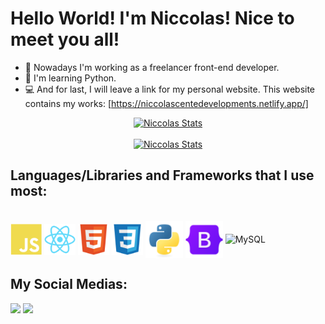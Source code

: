 # Hello World! I'm Niccolas! Nice to meet you all!

- 🔭 Nowadays I'm working as a freelancer front-end developer.
- 🌱 I'm learning Python.
- 💻 And for last, I will leave a link for my personal website. This website contains my works:
  [https://niccolascentedevelopments.netlify.app/]

<div align="center">
<a href=""><img src="https://github-readme-stats.vercel.app/api?username=NiccolasCente&show_icons=true&theme=highcontrast" alt="Niccolas Stats" /></a>
</div>
<br />
<div align="center">
<a href=""><img src="https://github-readme-stats.vercel.app/api/top-langs/?username=NiccolasCente&layout=compact&theme=highcontrast" alt="Niccolas Stats" /></a>
</div>


## Languages/Libraries and Frameworks that I use most:
<div style="display: inline_block"><br>
  <img align="center" alt="Js" height="50" width="50" src="https://raw.githubusercontent.com/devicons/devicon/master/icons/javascript/javascript-plain.svg">
  <img align="center" alt="React" height="50" width="50" src="https://raw.githubusercontent.com/devicons/devicon/master/icons/react/react-original.svg">
  <img align="center" alt="HTML" height="50" width="50" src="https://raw.githubusercontent.com/devicons/devicon/master/icons/html5/html5-original.svg">
  <img align="center" alt="CSS" height="50" width="50" src="https://raw.githubusercontent.com/devicons/devicon/master/icons/css3/css3-original.svg">
  <img align="center" alt="Python" height="60" width="60" src="https://raw.githubusercontent.com/devicons/devicon/master/icons/python/python-original.svg">
  <img align="center" alt="Bootstrap" height="60" width="60" src="https://github.com/devicons/devicon/blob/master/icons/bootstrap/bootstrap-original.svg">
  <img align="center" alt="MySQL" height="60" width="60" src="https://camo.githubusercontent.com/e8a5f4b9b8dd4744587a8107387603fcee2dfae96a34f75a867641bcea088113/68747470733a2f2f63646e2e6a7364656c6976722e6e65742f67682f64657669636f6e732f64657669636f6e2f69636f6e732f6d7973716c2f6d7973716c2d6f726967696e616c2d776f72646d61726b2e737667">


</div>  

## My Social Medias:
<div>
  <a href="https://www.linkedin.com/in/niccolas-cente-ba989b23b/"><img src="https://img.shields.io/badge/-LinkedIn-%230077B5?style=for-the-badge&logo=linkedin&logoColor=white" target="_blank"></a> 
  <a href="https://www.youtube.com/@niccolascente4370" ><img src="https://img.shields.io/badge/YouTube-FF0000?style=for-the-badge&logo=youtube&logoColor=white" target="_blank"></a>
</div>
